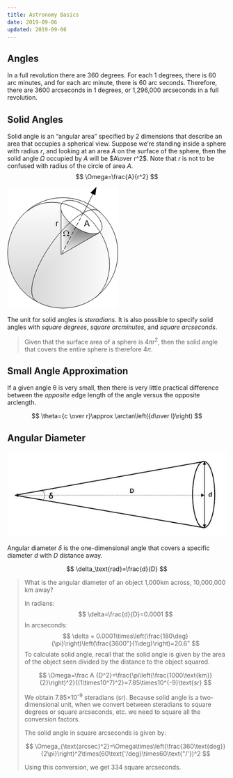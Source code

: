 ```yaml
---
title: Astronomy Basics
date: 2019-09-06
updated: 2019-09-06
---
```


## Angles

In a full revolution there are 360 degrees. For each 1 degrees, there is 60 arc minutes, and for each arc minute, there is 60 arc seconds. Therefore, there are 3600 arcseconds in 1 degrees, or 1,296,000 arcseconds in a full revolution.

## Solid Angles

Solid angle is an “angular area” specified by 2 dimensions that describe an area that occupies a spherical view. Suppose we’re standing inside a sphere with radius $r$, and looking at an area $A$ on the surface of the sphere, then the solid angle $\Omega$ occupied by $A$ will be $A\over r^2$. Note that $r$ is not to be confused with radius of the circle of area $A$.
$$
\Omega=\frac{A}{r^2}
$$


![1567903145586](assets/2019-09-06-Angles/1567903145586.png)

The unit for solid angles is *steradians*. It is also possible to specify solid angles with *square degrees*, *square arcminutes*, and *square arcseconds*.

> Given that the surface area of a sphere is $4\pi r^2$, then the solid angle that covers the entire sphere is therefore $4\pi$.

## Small Angle Approximation

If a given angle &theta; is very small, then there is very little practical difference between the *opposite* edge length of the angle versus the opposite arclength.

$$
\theta={c \over r}\approx \arctan\left({d\over l}\right)
$$

## Angular Diameter

![1567903749825](assets/2019-09-06-Angles/1567903749825.png)

Angular diameter $\delta$ is the one-dimensional angle that covers a specific diameter $d$ with $D$ distance away.

$$
\delta_\text{rad}=\frac{d}{D}
$$

> What is the angular diameter of an object 1,000km across, 10,000,000 km away?
>
> In radians:
> $$
> \delta=\frac{d}{D}=0.0001
> $$
> In arcseconds:
> $$
> \delta = 0.0001\times\left(\frac{180\deg}{\pi}\right)\left(\frac{3600"}{1\deg}\right)=20.6"
> $$
> To calculate solid angle, recall that the solid angle is given by the area of the object seen divided by the distance to the object squared.
>
> $$
> \Omega=\frac A {D^2}=\frac{\pi\left(\frac{1000\text{km}}{2}\right)^2}{(1\times10^7)^2}=7.85\times10^{-9}\text{sr}
> $$
>
> We obtain 7.85&times;10<sup>-9</sup> steradians (sr). Because solid angle is a two-dimensional unit, when we convert between steradians to square degrees or square arcseconds, etc. we need to square all the conversion factors.
>
> The solid angle in square arcseconds is given by:
>
> $$
> \Omega_{\text{arcsec}^2}=\Omega\times\left(\frac{360\text{deg}}{2\pi}\right)^2\times(60\text{'/deg}\times60\text{"/'})^2
> $$
>
> Using this conversion, we get 334 square arcseconds.

